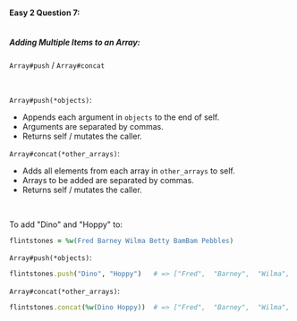 #### Easy 2 Question 7:<br><br>

##### Adding Multiple Items to an Array:

`Array#push` / `Array#concat`

<br>

`Array#push(*objects)`:
- Appends each argument in `objects` to the end of self.
- Arguments are separated by commas.
- Returns self / mutates the caller.

`Array#concat(*other_arrays)`:
- Adds all elements from each array in `other_arrays` to self.
- Arrays to be added are separated by commas.
- Returns self / mutates the caller.

<br>

To add "Dino" and "Hoppy" to:
```Ruby
flintstones = %w(Fred Barney Wilma Betty BamBam Pebbles)
```

`Array#push(*objects)`:
```Ruby
flintstones.push("Dino", "Hoppy")	# => ["Fred",  "Barney",  "Wilma",  "Betty",  "BamBam",  "Pebbles", "Dino", "Hoppy"]
```

`Array#concat(*other_arrays)`:
```Ruby
flintstones.concat(%w(Dino Hoppy))	# => ["Fred",  "Barney",  "Wilma",  "Betty",  "BamBam",  "Pebbles", "Dino", "Hoppy"]
```
